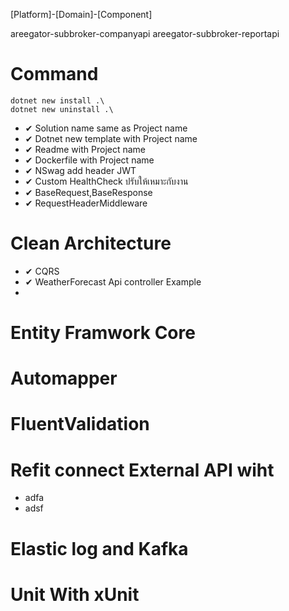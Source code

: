 [Platform]-[Domain]-[Component]

areegator-subbroker-companyapi
areegator-subbroker-reportapi

# Command
```
dotnet new install .\
dotnet new uninstall .\
```
- ✔ Solution name same as Project name
- ✔ Dotnet new template with Project name
- ✔ Readme with Project name
- ✔ Dockerfile with Project name
- ✔ NSwag add header JWT
- ✔ Custom HealthCheck ปรับให้เหมาะกับงาน
- ✔ BaseRequest,BaseResponse
- ✔ RequestHeaderMiddleware
# Clean Architecture 
- ✔ CQRS
- ✔ WeatherForecast Api controller Example
-  

# Entity Framwork Core

# Automapper

# FluentValidation

# Refit connect External API wiht
- adfa
- adsf

# Elastic log and Kafka

# Unit With xUnit
